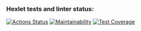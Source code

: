 ### Hexlet tests and linter status:
[![Actions Status](https://github.com/sheveleves/java-project-72/workflows/hexlet-check/badge.svg)](https://github.com/sheveleves/java-project-72/actions)
[![Maintainability](https://api.codeclimate.com/v1/badges/434f3d536c8b10cd7b87/maintainability)](https://codeclimate.com/github/sheveleves/java-project-72/maintainability)
[![Test Coverage](https://api.codeclimate.com/v1/badges/434f3d536c8b10cd7b87/test_coverage)](https://codeclimate.com/github/sheveleves/java-project-72/test_coverage)

